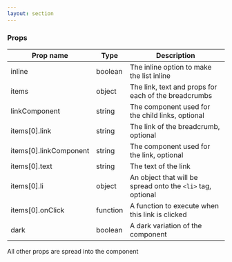 ```yaml
---
layout: section
---
```


### Props

| Prop name | Type    | Description
|-----------|--------------------------------------------------------------------------------------- | --- |
| inline           | boolean  | The inline option to make the list inline
| items            | object   | The link, text and props for each of the breadcrumbs
| linkComponent    | string   | The component used for the child links, optional
| items[0].link          | string   | The link of the breadcrumb, optional
| items[0].linkComponent | string   | The component used for the link, optional
| items[0].text          | string   | The text of the link
| items[0].li            | object   | An object that will be spread onto the `<li>` tag, optional
| items[0].onClick       | function | A function to execute when this link is clicked
| dark             | boolean  | A dark variation of the component

All other props are spread into the component
